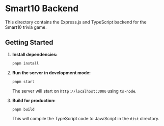 # Smart10 Backend

This directory contains the Express.js and TypeScript backend for the Smart10 trivia game.

## Getting Started

1.  **Install dependencies:**
    ```bash
    pnpm install
    ```

2.  **Run the server in development mode:**
    ```bash
    pnpm start
    ```

    The server will start on `http://localhost:3000` using `ts-node`.

3.  **Build for production:**
    ```bash
    pnpm build
    ```
    This will compile the TypeScript code to JavaScript in the `dist` directory.